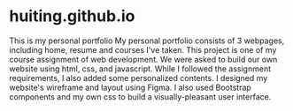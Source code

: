 # huiting.github.io
This is my personal portfolio
My personal portfolio consists of 3 webpages, including home, resume and courses I've taken.
This project is one of my course assignment of web development. We were asked to build our own 
website using html, css, and javascript. While I followed the assignment requirements, I also
added some personalized contents. I designed my website's wireframe and layout using Figma.
I also used Bootstrap components and my own css to build a visually-pleasant user interface. 
